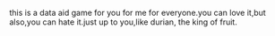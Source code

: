 this is a data aid game for you for me for everyone.you can love it,but also,you can hate it.just up to you,like durian, the king of fruit.
